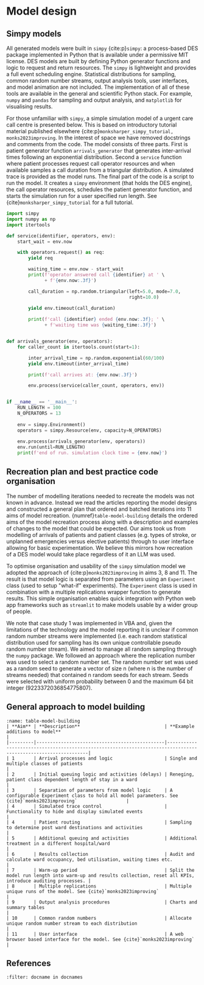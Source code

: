 # Model design

## Simpy models

All generated models were built in `simpy` {cite:p}`simpy`: a process-based DES package implemented in Python that is available under a permissive MIT license. DES models are built by defining Python generator functions and logic to request and return resources. The `simpy` is lightweight and provides a full event scheduling engine. Statistical distributions for sampling, common random number streams, output analysis tools, user interfaces, and model animation are not included. The implementation of all of these tools are available in the general and scientific Python stack. For example, `numpy` and `pandas` for sampling and output analysis, and `matplotlib` for visualising results.

For those unfamiliar with `simpy`, a simple simulation model of a urgent care call centre is presented below. This is based on introductory tutorial material published elsewhere {cite:p}`monksharper_simpy_tutorial, monks2023improving`. In the interest of space we have removed docstrings and comments from the code.  The model consists of three parts. First is patient generator function `arrivals_generator` that generates inter-arrival times following an exponential distribution. Second a `service` function where patient processes request call operator resources and when available samples a call duration from a triangular distribution.  A simulated trace is provided as the model runs.  The final part of the code is a script to run the model. It creates a `simpy` environment (that holds the DES engine), the call operator resources, schedules the patient generator function, and starts the simulation run for a user specified run length. See {cite}`monksharper_simpy_tutorial` for a full tutorial.

```python
import simpy
import numpy as np
import itertools

def service(identifier, operators, env):
    start_wait = env.now

    with operators.request() as req:
        yield req

        waiting_time = env.now - start_wait
        print(f'operator answered call {identifier} at ' \
              + f'{env.now:.3f}')

        call_duration = np.random.triangular(left=5.0, mode=7.0,
                                             right=10.0)
        
        yield env.timeout(call_duration)

        print(f'call {identifier} ended {env.now:.3f}; ' \
              + f'waiting time was {waiting_time:.3f}')


def arrivals_generator(env, operators):
    for caller_count in itertools.count(start=1):

        inter_arrival_time = np.random.exponential(60/100)
        yield env.timeout(inter_arrival_time)

        print(f'call arrives at: {env.now:.3f}')

        env.process(service(caller_count, operators, env))


if __name__ == '__main__':
    RUN_LENGTH = 100
    N_OPERATORS = 13
    
    env = simpy.Environment()
    operators = simpy.Resource(env, capacity=N_OPERATORS)
    
    env.process(arrivals_generator(env, operators))
    env.run(until=RUN_LENGTH)
    print(f'end of run. simulation clock time = {env.now}')
```


## Recreation plan and best practice code organisation

The number of modelling iterations needed to recreate the models was not known in advance. Instead we read the articles reporting the model designs and constructed a general plan that ordered and batched iterations into 11 aims of model recreation. {numref}`table-model-building` details the ordered aims of the model recreation process along with a description and examples of changes to the model that could be expected.  Our aims took us from modelling of arrivals of patients and patient classes (e.g. types of stroke, or unplanned emergencies versus elective patients) through to user interface allowing for basic experimentation.  We believe this mirrors how recreation of a DES model would take place regardless of it an LLM was used. 

To optimise organisation and usability of the `simpy` simulation model we adopted the approach of {cite:p}`monks2023improving` in aims 3, 8 and 11.  The result is that model logic is separated from parameters using an `Experiment` class (used to setup "what-if" experiments).  The `Experiment` class is used in combination with a multiple replications wrapper function to generate results.  This simple organisation enables quick integration with Python web app frameworks such as `streamlit` to make models usable by a wider group of people.

We note that case study 1 was implemented in VBA and, given the limitations of the technology and the model reporting it is unclear if common random number streams were implemented (i.e. each random statistical distribution used for sampling has its own unique controllable pseudo random number stream).  We aimed to manage all random sampling through the `numpy` package. We followed an approach where the replication number was used to select a random number set. The random number set was used as a random seed to generate a vector of size n (where n is the number of streams needed) that contained n random seeds for each stream.  Seeds were selected with uniform probability between 0 and the maximum 64 bit integer (9223372036854775807).


## General approach to model building


```{table} Ordered aims of the model recreation process
:name: table-model-building
| **Aim** | **Description**                               | **Example additions to model**                                                                                |
|---------|-----------------------------------------------|---------------------------------------------------------------------------------------------------------------|
| 1       | Arrival processes and logic                   | Single and multiple classes of patients                                                                       |
| 2       | Initial queuing logic and activities (delays) | Reneging, patient class dependent length of stay in a ward                                                    |
| 3       | Separation of parameters from model logic     | A configurable Experiment class to hold all model parameters. See {cite}`monks2023improving`                  |
| 4       | Simulated trace control                       | Functionality to hide and display simulated events                                                            |
| 4       | Patient routing                               | Sampling to determine post ward destinations and activities                                                   |
| 5       | Additional queuing and activities             | Additional treatment in a different hospital/ward                                                             |
| 6       | Results collection                            | Audit and calculate ward occupancy, bed utilisation, waiting times etc.                                       |
| 7       | Warm-up period                                | Split the model run length into warm-up and results collection, reset all KPIs, introduce auditing processes. |
| 8       | Multiple replications                         | Multiple unique runs of the model. See {cite}`monks2023improving`                                             |
| 9       | Output analysis procedures                    | Charts and summary tables                                                                                     |
| 10      | Common random numbers                         | Allocate unique random number stream to each distribution                                                     |
| 11      | User interface                                | A web browser based interface for the model. See {cite}`monks2023improving`                                   |
```


## References

```{bibliography}
:filter: docname in docnames
